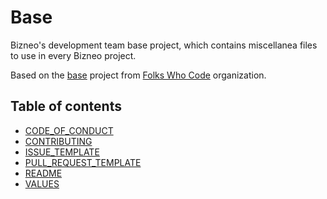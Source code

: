 # Base

Bizneo's development team base project, which contains miscellanea files to use in every Bizneo project.

Based on the [base](https://github.com/folkswhocode/base) project from [Folks Who Code](https://github.com/folkswhocode) organization.

## Table of contents

* [CODE_OF_CONDUCT](files/CODE_OF_CONDUCT.md)
* [CONTRIBUTING](files/CONTRIBUTING.md)
* [ISSUE_TEMPLATE](files/ISSUE_TEMPLATE.md)
* [PULL_REQUEST_TEMPLATE](files/PULL_REQUEST_TEMPLATE.md)
* [README](files/README.md)
* [VALUES](files/VALUES.md)